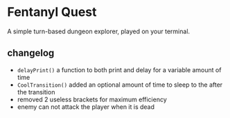 # Fentanyl Quest

A simple turn-based dungeon explorer, played on your terminal.

## changelog
- `delayPrint()` a function to both print and delay for a variable amount of time
- `CoolTransition()` added an optional amount of time to sleep to the after the transition
- removed 2 useless brackets for maximum efficiency
- enemy can not attack the player when it is dead